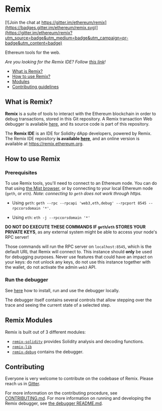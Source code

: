 # Remix

[![Join the chat at https://gitter.im/ethereum/remix](https://badges.gitter.im/ethereum/remix.svg)](https://gitter.im/ethereum/remix?utm_source=badge&utm_medium=badge&utm_campaign=pr-badge&utm_content=badge)

Ethereum tools for the web.

*Are you looking for the Remix IDE? Follow [this link](https://github.com/ethereum/remix-ide)!*

+ [What is Remix?](#what-is-remix)
+ [How to use Remix?](#how-to-use)
+ [Modules](#modules)
+ [Contributing guidelines](#contributing)

## <a name="what-is-remix"></a>What is Remix?

**Remix** is a suite of tools to interact with the Ethereum blockchain in order to debug transactions, stored in this Git repository. A Remix transaction Web debugger is available [here](http://remix.ethereum.org), and its source code is part of this repository.

The **Remix IDE** is an IDE for Solidity dApp developers, powered by Remix. The Remix IDE repository **is available [here](https://github.com/ethereum/remix-ide)**, and an online version is available at https://remix.ethereum.org.

## <a name="how-to-use"></a>How to use Remix

### Prerequisites

To use Remix tools, you'll need to connect to an Ethereum node. You can do that using [the Mist browser](https://github.com/ethereum/mist), or by connecting to your local Ethereum node (`geth`, or `eth`). *Note: connecting to `geth` does not work through https.*

+ Using `geth`: `geth --rpc --rpcapi 'web3,eth,debug' --rpcport 8545 --rpccorsdomain '*'`.

+ Using `eth`: `eth -j --rpccorsdomain '*'`

**DO NOT DO EXECUTE THESE COMMANDS IF `geth`/`eth` STORES YOUR PRIVATE KEYS**, as any external system might be able to access your node's RPC server!

Those commands will run the RPC server on `localhost:8545`, which is the default URL that Remix will connect to. This instance should **only** be used for debugging purposes. Never use features that could have an impact on your keys: do not unlock any keys, do not use this instance together with the wallet, do not activate the admin `web3` API.

### Run the debugger

See [here](remix-debugger/README.md) how to install, run and use the debugger locally.

The debugger itself contains several controls that allow stepping over the trace and seeing the current state of a selected step.

## <a name="modules"></a>Remix Modules

Remix is built out of 3 different modules:

+ [`remix-solidity`](remix-solidity/README.md) provides Solidity analysis and decoding functions.
+ [`remix-lib`](remix-lib/README.md)
+ [`remix-debug`](remix-debugger/README.md) contains the debugger.

## Contributing

Everyone is very welcome to contribute on the codebase of Remix. Please reach us in [Gitter](https://gitter.im/ethereum/remix).

For more information on the contributing procedure, see [CONTRIBUTING.md](CONTRIBUTING.md). For more information on running and developing the Remix debugger, see [the debugger README.md](remix-debugging/README.md).
